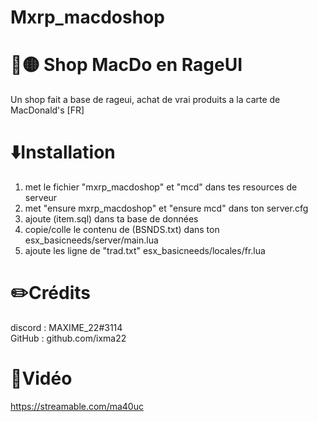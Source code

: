# Mxrp_macdoshop

# 🔴🟡 Shop MacDo en RageUI

Un shop fait a base de rageui, achat de vrai produits a la carte de MacDonald's [FR]

# ⬇️Installation

1. met le fichier "mxrp_macdoshop" et "mcd" dans tes resources de serveur
2. met "ensure mxrp_macdoshop" et "ensure mcd" dans ton server.cfg
3. ajoute (item.sql) dans ta base de données
4. copie/colle le contenu de (BSNDS.txt) dans ton esx_basicneeds/server/main.lua 
5. ajoute les ligne de "trad.txt" esx_basicneeds/locales/fr.lua

# ✏️Crédits

discord : MAXIME_22#3114            
GitHub : github.com/ixma22

# 🎥Vidéo

https://streamable.com/ma40uc
